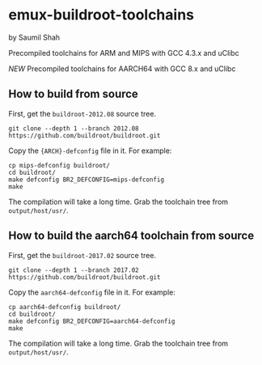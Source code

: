 # emux-buildroot-toolchains
by Saumil Shah

Precompiled toolchains for ARM and MIPS with GCC 4.3.x and uClibc

*NEW*
Precompiled toolchains for AARCH64 with GCC 8.x and uClibc


## How to build from source

First, get the `buildroot-2012.08` source tree.
```
git clone --depth 1 --branch 2012.08 https://github.com/buildroot/buildroot.git
```
Copy the `{ARCH}-defconfig` file in it. For example:
```
cp mips-defconfig buildroot/
cd buildroot/
make defconfig BR2_DEFCONFIG=mips-defconfig
make
```
The compilation will take a long time. Grab the toolchain tree from `output/host/usr/`.

## How to build the aarch64 toolchain from source

First, get the `buildroot-2017.02` source tree.
```
git clone --depth 1 --branch 2017.02 https://github.com/buildroot/buildroot.git
```
Copy the `aarch64-defconfig` file in it. For example:
```
cp aarch64-defconfig buildroot/
cd buildroot/
make defconfig BR2_DEFCONFIG=aarch64-defconfig
make
```
The compilation will take a long time. Grab the toolchain tree from `output/host/usr/`.

